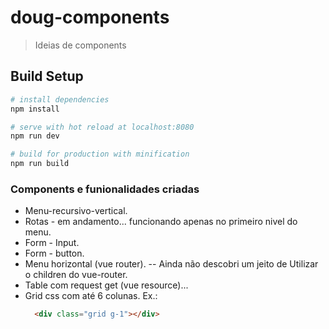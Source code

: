# doug-components

> Ideias de components

## Build Setup

``` bash
# install dependencies
npm install

# serve with hot reload at localhost:8080
npm run dev

# build for production with minification
npm run build
```

### Components e funionalidades criadas
- Menu-recursivo-vertical.
- Rotas - em andamento... funcionando apenas no primeiro nivel do menu.
- Form - Input.
- Form - button.
- Menu horizontal (vue router).
  -- Ainda não descobri um jeito de Utilizar o children do vue-router.
- Table com request get (vue resource)...
- Grid css com até 6 colunas. Ex.:
  ```html
    <div class="grid g-1"></div>
  ```

